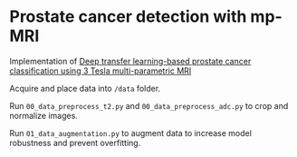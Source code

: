 # Prostate cancer detection with mp-MRI

Implementation of [Deep transfer learning-based prostate cancer classification using 3 Tesla multi-parametric MRI](https://pubmed.ncbi.nlm.nih.gov/30460529/)

Acquire and place data into `/data` folder.

Run `00_data_preprocess_t2.py` and `00_data_preprocess_adc.py` to crop and normalize images.

Run `01_data_augmentation.py` to augment data to increase model robustness and prevent overfitting.
